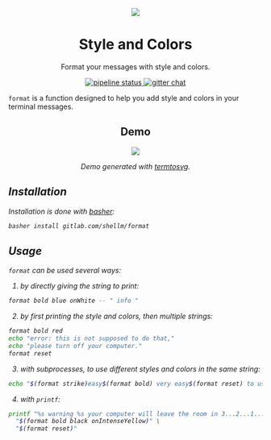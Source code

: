 <p align="center">
  <img src="https://gl.githack.com/shellm/format/raw/master/logo.png">
</p>

<h1 align="center">Style and Colors</h1>

<p align="center">Format your messages with style and colors.</p>

<p align="center">
  <a href="https://gitlab.com/shellm/format/commits/master">
    <img alt="pipeline status" src="https://gitlab.com/shellm/format/badges/master/pipeline.svg" />
  </a>
  <!--<a href="https://gitlab.com/shellm/format/commits/master">
    <img alt="coverage report" src="https://gitlab.com/shellm/format/badges/master/coverage.svg" />
  </a>-->
  <a href="https://gitter.im/shellm/format">
    <img alt="gitter chat" src="https://badges.gitter.im/shellm/format.svg" />
  </a>
</p>

`format` is a function designed to help you add style and colors
in your terminal messages.

<h2 align="center">Demo</h2>
<p align="center"><img src="https://gl.githack.com/shellm/format/raw/master/demo/demo.svg"></p>
<p align="center"><em>Demo generated with <a href="https://github.com/nbedos/termtosvg">termtosvg</a>.</p>

## Installation
Installation is done with [basher](https://github.com/basherpm/basher):

```bash
basher install gitlab.com/shellm/format
```

## Usage
`format` can be used several ways:

1. by directly giving the string to print:

  ```bash
  format bold blue onWhite -- " info "
  ```

2. by first printing the style and colors, then multiple strings:

  ```bash
  format bold red
  echo "error: this is not supposed to do that,"
  echo "please turn off your computer."
  format reset
  ```

3. with subprocesses, to use different styles and colors in the same string:

  ```bash
  echo "$(format strike)easy$(format bold) very easy$(format reset) to use!"
  ```

4. with `printf`:

  ```bash
  printf "%s warning %s your computer will leave the room in 3...2...1...\n" \
    "$(format bold black onIntenseYellow)" \
    "$(format reset)"
  ```
